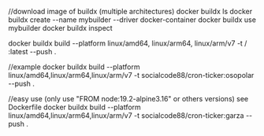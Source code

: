 //download image of buildx (multiple architectures)
docker buildx ls
docker buildx create --name mybuilder --driver docker-container
docker buildx use mybuilder
docker buildx inspect

docker buildx build --platform linux/amd64, linux/arm64, linux/arm/v7 -t <username>/<image>:latest --push .

//example
docker buildx build --platform linux/amd64,linux/arm64,linux/arm/v7 -t socialcode88/cron-ticker:osopolar --push .

//easy use (only use "FROM node:19.2-alpine3.16" or others versions) see Dockerfile
docker buildx build --platform linux/amd64,linux/arm64,linux/arm/v7 -t socialcode88/cron-ticker:garza --push .
